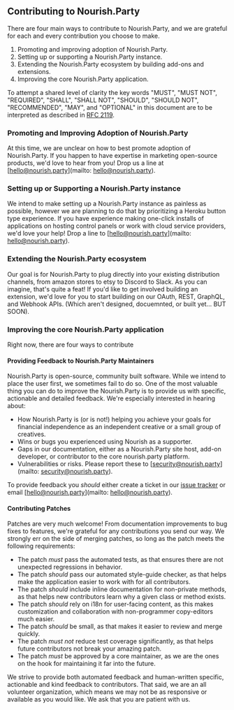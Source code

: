 ## Contributing to Nourish.Party
There are four main ways to contribute to Nourish.Party, and we are grateful for each and every contribution you choose to make. 

1. Promoting and improving adoption of Nourish.Party.
1. Setting up or supporting a Nourish.Party instance.
1. Extending the Nourish.Party ecosystem by building add-ons and extensions.
1. Improving the core Nourish.Party application.


To attempt a shared level of clarity the key words "MUST", "MUST NOT", "REQUIRED", "SHALL", "SHALL NOT", "SHOULD", "SHOULD NOT", "RECOMMENDED",  "MAY", and "OPTIONAL" in this document are to be interpreted as described in [RFC 2119](https://www.ietf.org/rfc/rfc2119.txt).

### Promoting and Improving Adoption of Nourish.Party
At this time, we are unclear on how to best promote adoption of Nourish.Party. If you happen to have expertise in marketing open-source products, we'd love to hear from you! Drop us a line at [hello@nourish.party](mailto: hello@nourish.party).

### Setting up or Supporting a Nourish.Party instance
We intend to make setting up a Nourish.Party instance as painless as possible, however we are planning to do that by prioritizing a Heroku button type experience. If you have experience making one-click installs of applications on hosting control panels or work with cloud service providers, we'd love your help! Drop a line to [hello@nourish.party](mailto: hello@nourish.party).

### Extending the Nourish.Party ecosystem
Our goal is for Nourish.Party to plug directly into your existing distribution channels, from amazon stores to etsy to Discord to Slack. As you can imagine, that's quite a feat! If you'd like to get involved building an extension, we'd love for you to start building on our OAuth, REST, GraphQL, and Webhook APIs. (Which aren't designed, docuemnted, or built yet... BUT SOON).

### Improving the core Nourish.Party application
Right now, there are four ways to contribute 

#### Providing Feedback to Nourish.Party Maintainers
Nourish.Party is open-source, community built software. While we intend to place the user first, we sometimes fail to do so. One of the most valuable thing you can do to improve the Nourish.Party is to provide us with specific, actionable and detailed feedback. We're especially interested in hearing about:

* How Nourish.Party is (or is not!) helping you achieve your goals for financial independence as an independent creative or a small group of creatives. 
* Wins or bugs you experienced using Nourish as a supporter.
* Gaps in our documentation, either as a Nourish.Party site host, add-on developer, or contributor to the core nourish.party platform.
* Vulnerabilities or risks. Please report these to [security@nourish.party](mailto: security@nourish.party).

To provide feedback you *should* either create a ticket in our [issue tracker](https://github.com/wecohere/nourish.party/issues) or email [hello@nourish.party](mailto: hello@nourish.party).

#### Contributing Patches
Patches are very much welcome! From documentation improvements to bug fixes to features, we're grateful for any contributions you send our way. We strongly err on the side of merging patches, so long as the patch meets the following requirements:

* The patch *must* pass the automated tests, as that ensures there are not unexpected regressions in behavior.
* The patch *should* pass our automated style-guide checker, as that helps make the application easier to work with for all contributors.
* The patch *should* include inline documentation for non-private methods, as that helps new contributors learn why a given class or method exists.
* The patch *should* rely on i18n for user-facing content, as this makes customization and collaboration with non-programmer copy-editors much easier.
* The patch *should* be small, as that makes it easier to review and merge quickly.
* The patch *must not* reduce test coverage significantly, as that helps future contributors not break your amazing patch.
* The patch *must* be approved by a core maintainer, as we are the ones on the hook for maintaining it far into the future.

We strive to provide both automated feedback and human-written specific, actionable and kind feedback to contributors. That said, we are an all volunteer organization, which means we may not be as responsive or available as you would like. We ask that you are patient with us.
